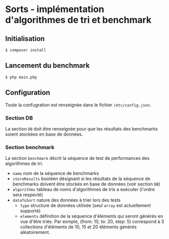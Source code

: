 # Sorts - implémentation d'algorithmes de tri et benchmark

## Initialisation

```
$ composer install
```
## Lancement du benchmark

```
$ php main.php
```

## Configuration

Toute la confugration est renseignée dans le fichier ``/etc/config.json``.

### Section DB

La section ``DB`` doit être renseignée pour que les résultats des benchmarks soient stockées en base de données.

### Section benchmark

La section ``benchmark`` décrit la séquence de test de performances des algorithmes de tri.

  * ``name`` nom de la séquence de benchmarks
  * ``storeResults`` booléen désignant si les résultats de la séquence de benchmarks doivent être stockés en base de données (voir section `DB`)
  * ``algorithms`` tableau de noms d'algorithmes de tris a exécuter (l'ordre sera respecté)
  * ``dataToSort`` nature des données à trier lors des tests
    * ``type`` structure de données utilisée (seul ``array`` est actuellement supporté)
    * ``elements`` définition de la séquence d'éléments qui seront générés en vue d'être triés. Par exmple, (from: 10, to: 20, step: 5) correspond à 3 collections d'éléments de 10, 15 et 20 éléments générés aléatoirement.